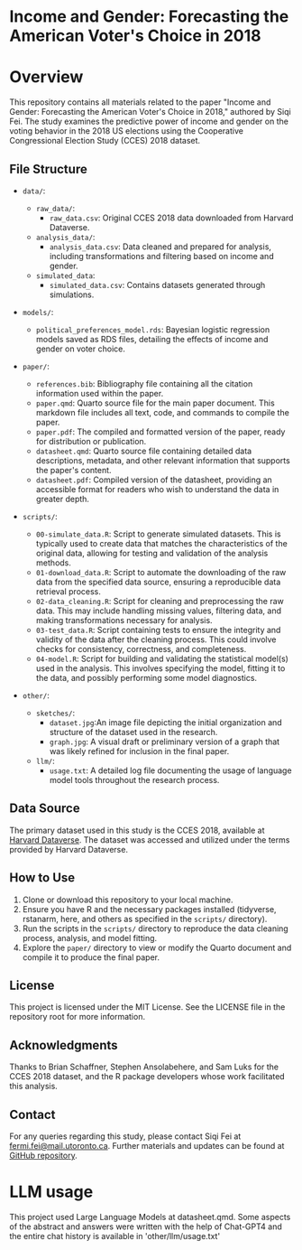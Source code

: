 # Income and Gender: Forecasting the American Voter's Choice in 2018

# Overview
This repository contains all materials related to the paper "Income and Gender: Forecasting the American Voter's Choice in 2018," authored by Siqi Fei. The study examines the predictive power of income and gender on the voting behavior in the 2018 US elections using the Cooperative Congressional Election Study (CCES) 2018 dataset.

## File Structure

- `data/`:
  - `raw_data/`:
    - `raw_data.csv`: Original CCES 2018 data downloaded from Harvard Dataverse.
  - `analysis_data/`:
    - `analysis_data.csv`: Data cleaned and prepared for analysis, including transformations and filtering based on income and     gender.
  - `simulated_data`:
    - `simulated_data.csv`: Contains datasets generated through simulations.
    
- `models/`: 
  - `political_preferences_model.rds`: Bayesian logistic regression models saved as RDS files, detailing the effects of income and gender on voter choice.
  
- `paper/`: 
  - `references.bib`: Bibliography file containing all the citation information used within the paper.
  - `paper.qmd`: Quarto source file for the main paper document. This markdown file includes all text, code, and commands to compile the paper.
  - `paper.pdf`: The compiled and formatted version of the paper, ready for distribution or publication.
  - `datasheet.qmd`: Quarto source file containing detailed data descriptions, metadata, and other relevant information that supports the paper's content.
  - `datasheet.pdf`: Compiled version of the datasheet, providing an accessible format for readers who wish to understand the data in greater depth.

- `scripts/`: 
  - `00-simulate_data.R`: Script to generate simulated datasets. This is typically used to create data that matches the characteristics of the original data, allowing for testing and validation of the analysis methods.
  - `01-download_data.R`: Script to automate the downloading of the raw data from the specified data source, ensuring a reproducible data retrieval process.
  - `02-data_cleaning.R`: Script for cleaning and preprocessing the raw data. This may include handling missing values, filtering data, and making transformations necessary for analysis.
  - `03-test_data.R`: Script containing tests to ensure the integrity and validity of the data after the cleaning process. This could involve checks for consistency, correctness, and completeness.
  - `04-model.R`: Script for building and validating the statistical model(s) used in the analysis. This involves specifying the model, fitting it to the data, and possibly performing some model diagnostics.

- `other/`: 
  - `sketches/`:
    - `dataset.jpg`:An image file depicting the initial organization and structure of the dataset used in the research.
    - `graph.jpg`: A visual draft or preliminary version of a graph that was likely refined for inclusion in the final paper.
  - `llm/`: 
    - `usage.txt`: A detailed log file documenting the usage of language model tools throughout the research process.
  
## Data Source

The primary dataset used in this study is the CCES 2018, available at [Harvard Dataverse](https://doi.org/10.7910/DVN/ZSBZ7K). The dataset was accessed and utilized under the terms provided by Harvard Dataverse.


## How to Use

1. Clone or download this repository to your local machine.
2. Ensure you have R and the necessary packages installed (tidyverse, rstanarm, here, and others as specified in the `scripts/` directory).
3. Run the scripts in the `scripts/` directory to reproduce the data cleaning process, analysis, and model fitting.
4. Explore the `paper/` directory to view or modify the Quarto document and compile it to produce the final paper.

## License

This project is licensed under the MIT License. See the LICENSE file in the repository root for more information.

## Acknowledgments

Thanks to Brian Schaffner, Stephen Ansolabehere, and Sam Luks for the CCES 2018 dataset, and the R package developers whose work facilitated this analysis.

## Contact

For any queries regarding this study, please contact Siqi Fei at fermi.fei@mail.utoronto.ca. Further materials and updates can be found at [GitHub repository](https://github.com/FXXFERMI/Political-support-in-the-United-States.git).

# LLM usage
This project used Large Language Models at datasheet.qmd. Some aspects of the abstract and answers were written with the help of Chat-GPT4 and the entire chat history is available in 'other/llm/usage.txt'